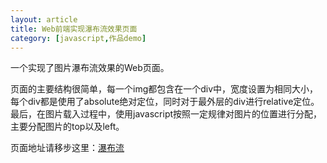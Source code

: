 ```yaml
---
layout: article
title: Web前端实现瀑布流效果页面
category: [javascript,作品demo]
---
```

一个实现了图片瀑布流效果的Web页面。<!--more-->

页面的主要结构很简单，每一个img都包含在一个div中，宽度设置为相同大小，每个div都是使用了absolute绝对定位，同时对于最外层的div进行relative定位。最后，在图片载入过程中，使用javascript按照一定规律对图片的位置进行分配，主要分配图片的top以及left。

页面地址请移步这里：[瀑布流](http://7xovdy.com1.z0.glb.clouddn.com/mine_waterfall/index_random.html)
